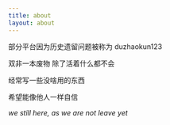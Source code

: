 ```yaml
---
title: about
layout: about
---
```


部分平台因为历史遗留问题被称为 duzhaokun123

双非一本废物 除了活着什么都不会 <span style="color:#00000000">明明活都活不好</span>

经常写一些没啥用的东西

希望能像他人一样自信

_we still here, as we are not leave yet_